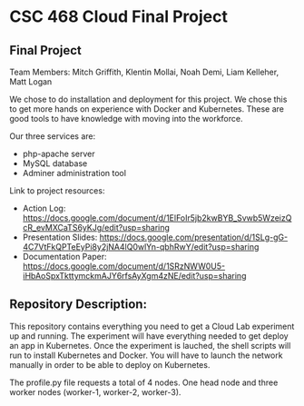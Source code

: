 # CSC 468 Cloud Final Project

## Final Project
Team Members: Mitch Griffith, Klentin Mollai, Noah Demi, Liam Kelleher, Matt Logan

We chose to do installation and deployment for this project.  We chose this to get more hands on experience with Docker and Kubernetes.  These are good tools to have knowledge with moving into the workforce.  

Our three services are:
* php-apache server
* MySQL database
* Adminer administration tool

Link to project resources:
* Action Log: https://docs.google.com/document/d/1ElFoIr5jb2kwBYB_Svwb5WzeizQcR_evMXCaTS6yKJg/edit?usp=sharing
* Presentation Slides: https://docs.google.com/presentation/d/1SLg-gG-4C7VtFkQPTeEyPi8y2jNA4lQ0wlYn-qbhRwY/edit?usp=sharing
* Documentation Paper: https://docs.google.com/document/d/1SRzNWW0U5-iHbAoSpxTkttymckmAJY6rfsAyXgm4zNE/edit?usp=sharing

## Repository Description:

This repository contains everything you need to get a Cloud Lab experiment up and running.  The experiment will have everything needed to get deploy an app in Kubernetes.  Once the experiment is lauched, the shell scripts will run to install Kubernetes and Docker.  You will have to launch the network manually in order to be able to deploy on Kubernetes.  

The profile.py file requests a total of 4 nodes.  One head node and three worker nodes (worker-1, worker-2, worker-3).  
